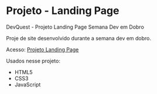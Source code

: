 # Projeto - Landing Page

DevQuest - Projeto Landing Page
Semana Dev em Dobro

Proje de site desenvolvido durante a semana dev em dobro.

Acesso: <a href="https://albertobtlima.github.io/DevQuest-Projeto-Landing-Page/" target="_blank">Projeto Landing Page</a> 

Usados nesse projeto:
<ul>
  <li>HTML5</li>
  <li>CSS3</li>
  <li>JavaScript</li>
</ul>

